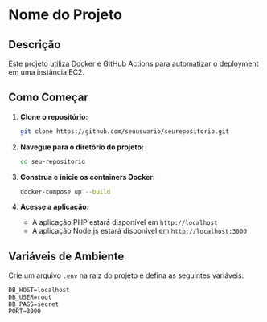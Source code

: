 # Nome do Projeto

## Descrição

Este projeto utiliza Docker e GitHub Actions para automatizar o deployment em uma instância EC2.

## Como Começar

1. **Clone o repositório:**

    ```bash
    git clone https://github.com/seuusuario/seurepositorio.git
    ```

2. **Navegue para o diretório do projeto:**

    ```bash
    cd seu-repositorio
    ```

3. **Construa e inicie os containers Docker:**

    ```bash
    docker-compose up --build
    ```

4. **Acesse a aplicação:**

    - A aplicação PHP estará disponível em `http://localhost`
    - A aplicação Node.js estará disponível em `http://localhost:3000`

## Variáveis de Ambiente

Crie um arquivo `.env` na raiz do projeto e defina as seguintes variáveis:

```env
DB_HOST=localhost
DB_USER=root
DB_PASS=secret
PORT=3000

